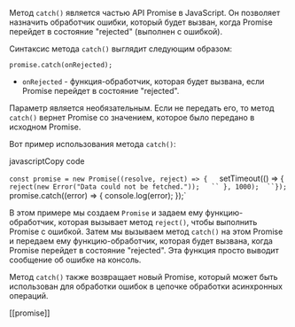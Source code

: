 Метод `catch()` является частью API Promise в JavaScript. Он позволяет назначить обработчик ошибки, который будет вызван, когда Promise перейдет в состояние "rejected" (выполнен с ошибкой).

Синтаксис метода `catch()` выглядит следующим образом:

`promise.catch(onRejected);`

-   `onRejected` - функция-обработчик, которая будет вызвана, если Promise перейдет в состояние "rejected".

Параметр является необязательным. Если не передать его, то метод `catch()` вернет Promise со значением, которое было передано в исходном Promise.

Вот пример использования метода `catch()`:

javascriptCopy code

`const promise = new Promise((resolve, reject) => {  
	`setTimeout(() => {     
		`reject(new Error("Data could not be fetched."));  
`` }, 1000); 
``});  
`promise.catch((error) => {   console.log(error); });`

В этом примере мы создаем `Promise` и задаем ему функцию-обработчик, которая вызывает метод `reject()`, чтобы выполнить Promise с ошибкой. Затем мы вызываем метод `catch()` на этом Promise и передаем ему функцию-обработчик, которая будет вызвана, когда Promise перейдет в состояние "rejected". Эта функция просто выводит сообщение об ошибке на консоль.

Метод `catch()` также возвращает новый Promise, который может быть использован для обработки ошибок в цепочке обработки асинхронных операций.

[[promise]]